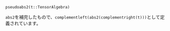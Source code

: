 ```
pseudoabs2(t::TensorAlgebra)
```

`abs2`を補完したもので、`complementleft(abs2(complementright(t)))`として定義されています。
